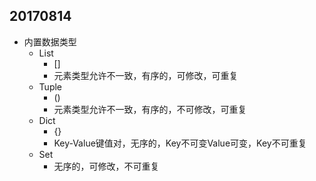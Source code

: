 ## 20170814
- 内置数据类型
  - List
    - []
    - 元素类型允许不一致，有序的，可修改，可重复
  - Tuple
    - ()
    - 元素类型允许不一致，有序的，不可修改，可重复
  - Dict
    - {}
    - Key-Value键值对，无序的，Key不可变Value可变，Key不可重复
  - Set
    - 无序的，可修改，不可重复
